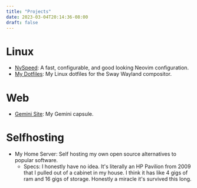 ```yaml
---
title: "Projects"
date: 2023-03-04T20:14:36-08:00
draft: false
---
```


# Linux

* [NvSpeed](https://gitlab.com/aspectsidesxyz/nvspeed): A fast, configurable, and good looking Neovim configuration.
* [My Dotfiles](https://gitlab.com/aspectsidesxyz/dotfiles): My Linux dotfiles for the Sway Wayland compositor.

# Web

* [Gemini Site](gemini://gemini.onefractal.tech): My Gemini capsule.

# Selfhosting

* My Home Server: Self hosting my own open source alternatives to popular software.
	* Specs: I honestly have no idea. It's literally an HP Pavilion from 2009 that I pulled out of a cabinet in my house. I think it has like 4 gigs of ram and 16 gigs of storage. Honestly a miracle it's survived this long.
